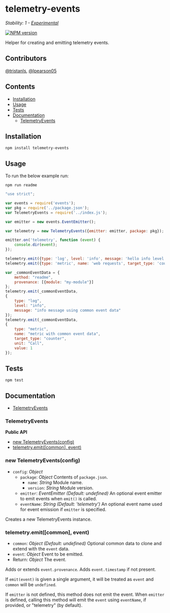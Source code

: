 # telemetry-events

_Stability: 1 - [Experimental](https://github.com/tristanls/stability-index#stability-1---experimental)_

[![NPM version](https://badge.fury.io/js/telemetry-events.png)](http://npmjs.org/package/telemetry-events)

Helper for creating and emitting telemetry events.

## Contributors

[@tristanls](https://github.com/tristanls), [@lpearson05](https://github.com/lpearson05)

## Contents

  * [Installation](#installation)
  * [Usage](#usage)
  * [Tests](#tests)
  * [Documentation](#documentation)
    * [TelemetryEvents](#telemetryevents)

## Installation

    npm install telemetry-events

## Usage

To run the below example run:

    npm run readme

```javascript
"use strict";

var events = require('events');
var pkg = require('../package.json');
var TelemetryEvents = require('../index.js');

var emitter = new events.EventEmitter();

var telemetry = new TelemetryEvents({emitter: emitter, package: pkg});

emitter.on('telemetry', function (event) {
    console.dir(event);
});

telemetry.emit({type: 'log', level: 'info', message: 'hello info level'});
telemetry.emit({type: 'metric', name: 'web requests', target_type: 'counter', unit: 'Req', value: 1});

var _commonEventData = {
    method: "readme",
    provenance: [{module: "my-module"}]
};
telemetry.emit(_commonEventData,
{
    type: "log",
    level: "info",
    message: "info message using common event data"
});
telemetry.emit(_commonEventData,
{
    type: "metric",
    name: "metric with common event data",
    target_type: "counter",
    unit: "Call",
    value: 1
});

```

## Tests

    npm test

## Documentation

  * [TelemetryEvents](#telemetryevents)

### TelemetryEvents

**Public API**

  * [new TelemetryEvents(config)](#new-telemetryeventsconfig)
  * [telemetry.emit(\[common\], event)](#telemetryemitcommon-event)

### new TelemetryEvents(config)

  * `config`: _Object_
    * `package`: _Object_ Contents of `package.json`.
      * `name`: _String_ Module name.
      * `version`: _String_ Module version.
    * `emitter`: _EventEmitter_ _(Default: undefined)_ An optional event emitter to emit events when `emit()` is called.
    * `eventName`: _String_ _(Default: 'telemetry')_ An optional event name used for event emission if `emitter` is specified.

Creates a new TelemetryEvents instance.

### telemetry.emit([common], event)

  * `common`: _Object_ _(Default: undefined)_ Optional common data to clone and extend with the `event` data.
  * `event`: _Object_ Event to be emitted.
  * Return: _Object_ The event.

Adds or extends `event.provenance`. Adds `event.timestamp` if not present.

If `emit(event)` is given a single argument, it will be treated as `event` and `common` will be `undefined`.

If `emitter` is not defined, this method does not emit the event. When `emitter` is defined, calling this method will emit the `event` using `eventName`, if provided, or "telemetry" (by default).
